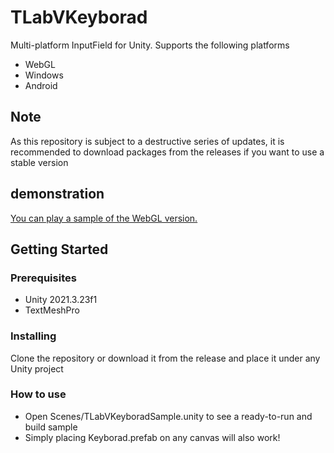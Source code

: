 # TLabVKeyborad
Multi-platform InputField for Unity. Supports the following platforms
- WebGL
- Windows
- Android

## Note
As this repository is subject to a destructive series of updates, it is recommended to download packages from the releases if you want to use a stable version

## demonstration
[You can play a sample of the WebGL version.](https://unityroom.com/games/tlabvkeyborad)

## Getting Started
### Prerequisites
- Unity 2021.3.23f1  
- TextMeshPro

### Installing
Clone the repository or download it from the release and place it under any Unity project

### How to use
- Open Scenes/TLabVKeyboradSample.unity to see a ready-to-run and build sample
- Simply placing Keyborad.prefab on any canvas will also work!
